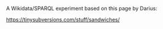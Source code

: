 A Wikidata/SPARQL experiment based on this page by Darius:

https://tinysubversions.com/stuff/sandwiches/
